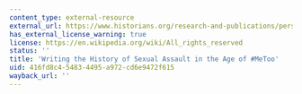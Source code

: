 ```yaml
---
content_type: external-resource
external_url: https://www.historians.org/research-and-publications/perspectives-on-history/november-2018/writing-the-history-of-sexual-assault-in-the-age-of-metoo
has_external_license_warning: true
license: https://en.wikipedia.org/wiki/All_rights_reserved
status: ''
title: 'Writing the History of Sexual Assault in the Age of #MeToo'
uid: 416fd8c4-5483-4495-a972-cd6e9472f615
wayback_url: ''
---
```

